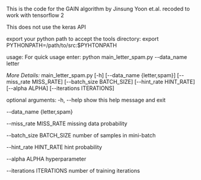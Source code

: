This is the code for the GAIN algorithm by Jinsung Yoon et.al. recoded to work with tensorflow 2

This does not use the keras API

export your python path to accept the tools directory:
    export PYTHONPATH=/path/to/src:$PYHTONPATH

usage: 
For quick usage enter: python main_letter_spam.py --data_name letter

*More Details:*
main_letter_spam.py [-h] [--data_name {letter,spam}]
                           [--miss_rate MISS_RATE] [--batch_size BATCH_SIZE]
                           [--hint_rate HINT_RATE] [--alpha ALPHA]
                           [--iterations ITERATIONS]

optional arguments:
  -h, --help            show this help message and exit

  --data_name {letter,spam}

  --miss_rate MISS_RATE     missing data probability

  --batch_size BATCH_SIZE   number of samples in mini-batch

  --hint_rate HINT_RATE     hint probability

  --alpha ALPHA     hyperparameter

  --iterations ITERATIONS    number of training iterations
